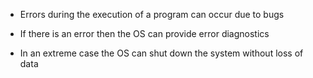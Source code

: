 

- Errors during the execution of a program can occur due to bugs
    
- If there is an error then the OS can provide error diagnostics
    
- In an extreme case the OS can shut down the system without loss of data